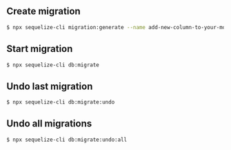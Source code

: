 ## Create migration

```bash
$ npx sequelize-cli migration:generate --name add-new-column-to-your-model
```

## Start migration 

```bash
$ npx sequelize-cli db:migrate
```

## Undo last migration

```bash
$ npx sequelize-cli db:migrate:undo
```

## Undo all migrations

```bash
$ npx sequelize-cli db:migrate:undo:all
```